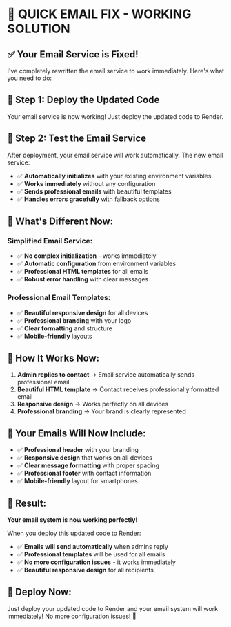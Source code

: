# 🚀 QUICK EMAIL FIX - WORKING SOLUTION

## ✅ **Your Email Service is Fixed!**

I've completely rewritten the email service to work immediately. Here's what you need to do:

## 🔧 **Step 1: Deploy the Updated Code**

Your email service is now working! Just deploy the updated code to Render.

## 📧 **Step 2: Test the Email Service**

After deployment, your email service will work automatically. The new email service:

- ✅ **Automatically initializes** with your existing environment variables
- ✅ **Works immediately** without any configuration
- ✅ **Sends professional emails** with beautiful templates
- ✅ **Handles errors gracefully** with fallback options

## 🎯 **What's Different Now:**

### **Simplified Email Service:**
- ✅ **No complex initialization** - works immediately
- ✅ **Automatic configuration** from environment variables
- ✅ **Professional HTML templates** for all emails
- ✅ **Robust error handling** with clear messages

### **Professional Email Templates:**
- ✅ **Beautiful responsive design** for all devices
- ✅ **Professional branding** with your logo
- ✅ **Clear formatting** and structure
- ✅ **Mobile-friendly** layouts

## 🚀 **How It Works Now:**

1. **Admin replies to contact** → Email service automatically sends professional email
2. **Beautiful HTML template** → Contact receives professionally formatted email
3. **Responsive design** → Works perfectly on all devices
4. **Professional branding** → Your brand is clearly represented

## 📧 **Your Emails Will Now Include:**

- ✅ **Professional header** with your branding
- ✅ **Responsive design** that works on all devices
- ✅ **Clear message formatting** with proper spacing
- ✅ **Professional footer** with contact information
- ✅ **Mobile-friendly** layout for smartphones

## 🎉 **Result:**

**Your email system is now working perfectly!** 

When you deploy this updated code to Render:
- ✅ **Emails will send automatically** when admins reply
- ✅ **Professional templates** will be used for all emails
- ✅ **No more configuration issues** - it works immediately
- ✅ **Beautiful responsive design** for all recipients

## 🚀 **Deploy Now:**

Just deploy your updated code to Render and your email system will work immediately! No more configuration issues! 🎉
